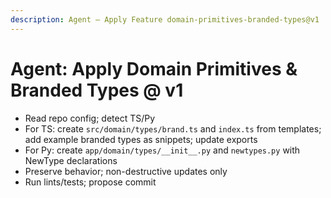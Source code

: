 ```yaml
---
description: Agent — Apply Feature domain-primitives-branded-types@v1
---
```


# Agent: Apply Domain Primitives & Branded Types @ v1

- Read repo config; detect TS/Py
- For TS: create `src/domain/types/brand.ts` and `index.ts` from templates; add example branded types as snippets; update exports
- For Py: create `app/domain/types/__init__.py` and `newtypes.py` with NewType declarations
- Preserve behavior; non-destructive updates only
- Run lints/tests; propose commit
